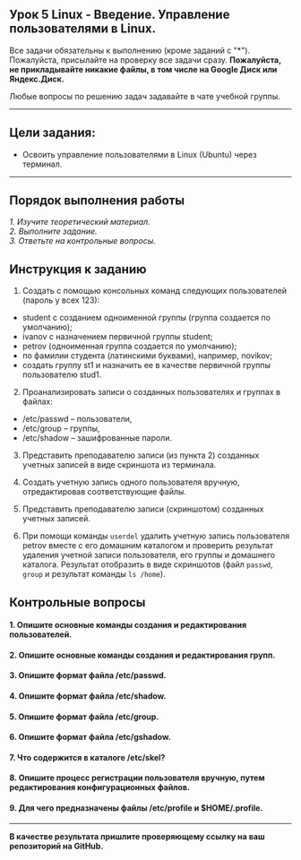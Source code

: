 ## Урок 5 Linux - Введение. Управление пользователями в Linux.

Все задачи обязательны к выполнению (кроме заданий с "\*"). Пожалуйста, присылайте на проверку все задачи сразу.
**Пожалуйста, не прикладывайте никакие файлы, в том числе на Google Диск или Яндекс.Диск.**

Любые вопросы по решению задач задавайте в чате учебной группы.

---

## Цели задания:

- Освоить управление пользователями в Linux (Ubuntu) через терминал.

---

## Порядок выполнения работы

_1. Изучите теоретический материал._ <br/>
_2. Выполните задание._ <br/>
_3. Ответьте на контрольные вопросы._ <br/>

## Инструкция к заданию

1. Создать с помощью консольных команд следующих пользователей (пароль у всех 123):

- student c созданием одноименной группы (группа создается по умолчанию); <br/>
- ivanov с назначением первичной группы student; <br/>
- petrov (одноименная группа создается по умолчанию); <br/>
- по фамилии студента (латинскими буквами), например, novikov; <br/>
- создать группу st1 и назначить ее в качестве первичной группы пользователю stud1. 

2. Проанализировать записи о созданных пользователях и группах в файлах:

- /etc/passwd – пользователи,
- /etc/group – группы,
- /etc/shadow – зашифрованные пароли.

3. Представить преподавателю записи (из пункта 2) созданных учетных записей в виде скриншота из терминала.

4. Создать учетную запись одного пользователя вручную, отредактировав соответствующие файлы.

5. Представить преподавателю записи (скриншотом) созданных учетных записей.

6. При помощи команды `userdel` удалить учетную запись пользователя petrov вместе с его домашним каталогом и проверить результат удаления учетной записи пользователя, его группы и домашнего каталога. Результат отобразить в виде скриншотов (файл `passwd`, `group` и результат команды `ls /home`).

## Контрольные вопросы

#### 1. Опишите основные команды создания и редактирования пользователей.
#### 2. Опишите основные команды создания и редактирования групп.
#### 3. Опишите формат файла /etc/passwd.
#### 4. Опишите формат файла /etc/shadow.
#### 5. Опишите формат файла /etc/group.
#### 6. Опишите формат файла /etc/gshadow.
#### 7. Что содержится в каталоге /etc/skel?
#### 8. Опишите процесс регистрации пользователя вручную, путем редактирования конфигурационных файлов.
#### 9. Для чего предназначены файлы /etc/profile и $HOME/.profile.
   
---

**В качестве результата пришлите проверяющему ссылку на ваш репозиторий на GitHub.**
